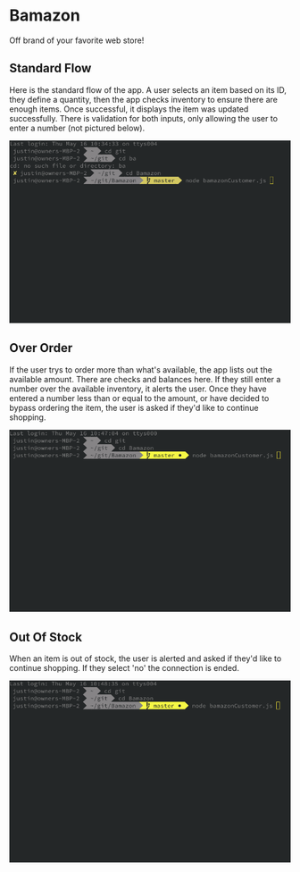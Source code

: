 # Bamazon
Off brand of your favorite web store!

## Standard Flow

Here is the standard flow of the app. A user selects an item based on its ID, they define a quantity, then the app checks inventory to ensure there are enough items. Once successful, it displays the item was updated successfully. There is validation for both inputs, only allowing the user to enter a number (not pictured below).

![](gifs/StandardFlow.gif)

## Over Order

If the user trys to order more than what's available, the app lists out the available amount. There are checks and balances here. If they still enter a number over the available inventory, it alerts the user. Once they have entered a number less than or equal to the amount, or have decided to bypass ordering the item, the user is asked if they'd like to continue shopping.

![](gifs/OverOrder.gif)

## Out Of Stock

When an item is out of stock, the user is alerted and asked if they'd like to continue shopping. If they select 'no' the connection is ended.

![](gifs/outofstock.gif)